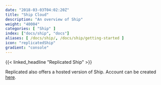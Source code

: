 ```yaml
---
date: "2018-03-03T04:02:20Z"
title: "Ship Cloud"
description: "An overview of Ship"
weight: "40004"
categories: [ "Ship" ]
index: ["docs/ship", "docs"]
aliases: [ /docs/ship/, /docs/ship/getting-started ]
icon: "replicatedShip"
gradient: "console"
---
```


{{< linked_headline "Replicated Ship" >}}

Replicated also offers a hosted version of Ship.  Account can be created [here](https://www.replicated.com/ship).
